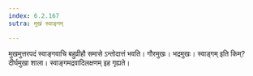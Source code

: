 ```yaml
---
index: 6.2.167
sutra: मुखं स्वाङ्गम्

---
```

मुखमुत्तरपदं स्वाङ्गवाचि बहुव्रीहौ समासे ऽन्तोदात्तं भवति। गौरमुखः। भद्रमुखः। स्वाड्गम् इति किम्? दीर्घमुखा शाला। स्वाङ्गमद्रवादिलक्षणम् इह गृह्यते।